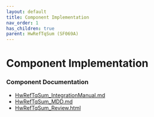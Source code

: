 ```yaml
---
layout: default
title: Component Implementation
nav_order: 1
has_children: true
parent: HwRefTqSum (SF069A)
---
```

# Component Implementation
### Component Documentation

- [HwRefTqSum_IntegrationManual.md](doc/HwRefTqSum_IntegrationManual.md)
- [HwRefTqSum_MDD.md](doc/HwRefTqSum_MDD.md)
- [HwRefTqSum_Review.html](doc/HwRefTqSum_Review.html)

